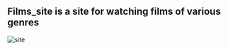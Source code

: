 ## Films_site is a site for watching films of various genres
![site](https://github.com/nasteian/Films_site/blob/master/mysite/site.gif)
